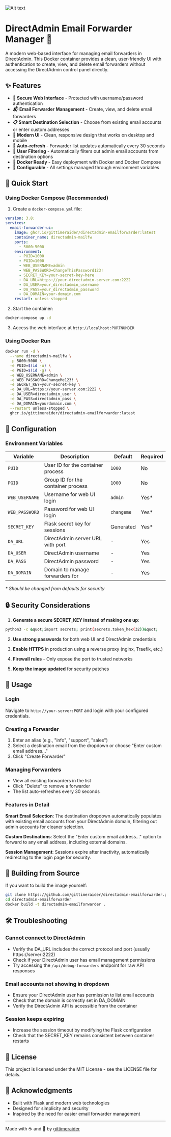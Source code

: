 ![Alt text](img/icon_main.png"Title")

# DirectAdmin Email Forwarder Manager 📧

A modern web-based interface for managing email forwarders in DirectAdmin. This Docker container provides a clean, user-friendly UI with authentication to create, view, and delete email forwarders without accessing the DirectAdmin control panel directly.

## ✨ Features

- **🔐 Secure Web Interface** - Protected with username/password authentication
- **📬 Email Forwarder Management** - Create, view, and delete email forwarders
- **📋 Smart Destination Selection** - Choose from existing email accounts or enter custom addresses
- **🎨 Modern UI** - Clean, responsive design that works on desktop and mobile
- **🔄 Auto-refresh** - Forwarder list updates automatically every 30 seconds
- **👤 User Filtering** - Automatically filters out admin email accounts from destination options
- **🐳 Docker Ready** - Easy deployment with Docker and Docker Compose
- **🔧 Configurable** - All settings managed through environment variables

## 🚀 Quick Start

### Using Docker Compose (Recommended)

1. Create a `docker-compose.yml` file:

```yaml
version: 3.8;
services:
  email-forwarder-ui:
    image: ghcr.io/gittimeraider/directadmin-emailforwarder:latest
    container_name: directadmin-mailfw
    ports:
      - 5000:5000
    environment:
      - PUID=1000
      - PGID=1000
      - WEB_USERNAME=admin
      - WEB_PASSWORD=ChangeThisPassword123!
      - SECRET_KEY=your-secret-key-here
      - DA_URL=https://your-directadmin-server.com:2222
      - DA_USER=your_directadmin_username
      - DA_PASS=your_directadmin_password
      - DA_DOMAIN=your-domain.com
    restart: unless-stopped
```

2. Start the container:
```bash
docker-compose up -d
```

3. Access the web interface at `http://localhost:PORTNUMBER`

### Using Docker Run

```bash
docker run -d \
  --name directadmin-mailfw \
  -p 5000:5000 \
  -e PUID=$(id -u) \
  -e PGID=$(id -g) \
  -e WEB_USERNAME=admin \
  -e WEB_PASSWORD=ChangeMe123! \
  -e SECRET_KEY=your-secret-key \
  -e DA_URL=https://your-server.com:2222 \
  -e DA_USER=directadmin_user \
  -e DA_PASS=directadmin_pass \
  -e DA_DOMAIN=yourdomain.com \
  --restart unless-stopped \
  ghcr.io/gittimeraider/directadmin-emailforwarder:latest
```

## 🔧 Configuration

### Environment Variables

| Variable | Description | Default | Required |
|----------|-------------|---------|----------|
| `PUID` | User ID for the container process | `1000` | No |
| `PGID` | Group ID for the container process | `1000` | No |
| `WEB_USERNAME` | Username for web UI login | `admin` | Yes* |
| `WEB_PASSWORD` | Password for web UI login | `changeme` | Yes* |
| `SECRET_KEY` | Flask secret key for sessions | Generated | Yes* |
| `DA_URL` | DirectAdmin server URL with port | - | Yes |
| `DA_USER` | DirectAdmin username | - | Yes |
| `DA_PASS` | DirectAdmin password | - | Yes |
| `DA_DOMAIN` | Domain to manage forwarders for | - | Yes |

*\* Should be changed from defaults for security*


## 🔒 Security Considerations

1. **Generate a secure SECRET_KEY instead of making one up**:
```bash
python3 -c &quot;import secrets; print(secrets.token_hex(32))&quot;
```

2. **Use strong passwords** for both web UI and DirectAdmin credentials

3. **Enable HTTPS** in production using a reverse proxy (nginx, Traefik, etc.)

4. **Firewall rules** - Only expose the port  to trusted networks

5. **Keep the image updated** for security patches

## 📝 Usage

### Login
Navigate to `http://your-server:PORT` and login with your configured credentials.

### Creating a Forwarder
1. Enter an alias (e.g., "info", "support", "sales")
2. Select a destination email from the dropdown or choose "Enter custom email address..."
3. Click "Create Forwarder"

### Managing Forwarders
- View all existing forwarders in the list
- Click "Delete" to remove a forwarder
- The list auto-refreshes every 30 seconds

### Features in Detail

**Smart Email Selection**: The destination dropdown automatically populates with existing email accounts from your DirectAdmin domain, filtering out admin accounts for cleaner selection.

**Custom Destinations**: Select the "Enter custom email address..." option to forward to any email address, including external domains.

**Session Management**: Sessions expire after inactivity, automatically redirecting to the login page for security.

## 🐳 Building from Source

If you want to build the image yourself:

```bash
git clone https://github.com/gittimeraider/directadmin-emailforwarder.git
cd directadmin-emailforwarder
docker build -t directadmin-emailforwarder .
```

## 🛠️ Troubleshooting

### Cannot connect to DirectAdmin
- Verify the DA_URL includes the correct protocol and port (usually https://server:2222)
- Check if your DirectAdmin user has email management permissions
- Try accessing the `/api/debug-forwarders` endpoint for raw API responses

### Email accounts not showing in dropdown
- Ensure your DirectAdmin user has permission to list email accounts
- Check that the domain is correctly set in DA_DOMAIN
- Verify the DirectAdmin API is accessible from the container

### Session keeps expiring
- Increase the session timeout by modifying the Flask configuration
- Check that the SECRET_KEY remains consistent between container restarts

## 📄 License

This project is licensed under the MIT License - see the LICENSE file for details.

## 🎩 Acknowledgments

- Built with Flask and modern web technologies
- Designed for simplicity and security
- Inspired by the need for easier email forwarder management

---

Made with ☕ and 🎩 by [gittimeraider](https://github.com/gittimeraider)
